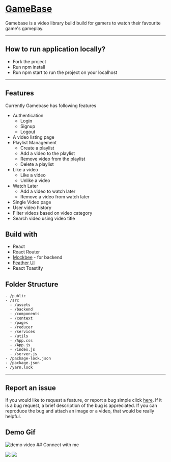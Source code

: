# [GameBase](https://gamebase-kart-c.vercel.app/)

Gamebase is a video library build build for gamers to watch their favourite game's gameplay.

---

## How to run application locally?

- Fork the project
- Run npm install
- Run npm start to run the project on your localhost

---

## Features

Currently Gamebase has following features

- Authentication
  - Login
  - Signup
  - Logout
- A video listing page
- Playlist Management
  - Create a playlist
  - Add a video to the playlist
  - Remove video from the playlist
  - Delete a playlist
- Like a video
  - Like a video
  - Unlike a video
- Watch Later
  - Add a video to watch later
  - Remove a video from watch later
- Single Video page
- User video history
- Filter videos based on video category
- Search video using video title

## Build with

- React
- React Router
- [Mockbee](https://mockbee.netlify.app/) - for backend
- [Feather UI](https://feather-design.netlify.app/)
- React Toastify

## Folder Structure

```
- /public
- /src
  - /assets
  - /backend
  - /components
  - /context
  - /pages
  - /reducer
  - /services
  - /utils
  - /App.css
  - /App.js
  - /index.js
  - /server.js
- /package-lock.json
- /package.json
- /yarn.lock
```

---

## Report an issue

If you would like to request a feature, or report a bug simple click [here](https://github.com/kart-c/gamebase/issues/new). If it is a bug request, a brief description of the bug is appreciated. If you can reproduce the bug and attach an image or a video, that would be really helpful.

## Demo Gif

<img src='src/assets/gamebase.gif' alt='demo video'/>
## Connect with me

<a href="https://twitter.com/kart_c11"><img src="https://img.shields.io/badge/Twitter-1DA1F2?style=for-the-badge&logo=twitter&logoColor=white"/></a>
<a href="https://www.linkedin.com/in/kartikeya-choudhary-92881621a/"><img src="https://img.shields.io/badge/LinkedIn-0077B5?style=for-the-badge&logo=linkedin&logoColor=white"/></a>
